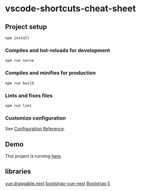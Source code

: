 # vscode-shortcuts-cheat-sheet

## Project setup
```
npm install
```

### Compiles and hot-reloads for development
```
npm run serve
```

### Compiles and minifies for production
```
npm run build
```

### Lints and fixes files
```
npm run lint
```

### Customize configuration
See [Configuration Reference](https://cli.vuejs.org/config/).

## Demo
This project is running [here](https://fukugit.github.io/vscode-shortcuts-cheat-sheet/).


## libraries
[vue.draggable.next](https://github.com/SortableJS/vue.draggable.next)
[bootstrap-vue-next](https://bootstrap-vue-next.github.io/bootstrap-vue-next/)
[Bootstrap 5](https://www.npmjs.com/package/bootstrap)